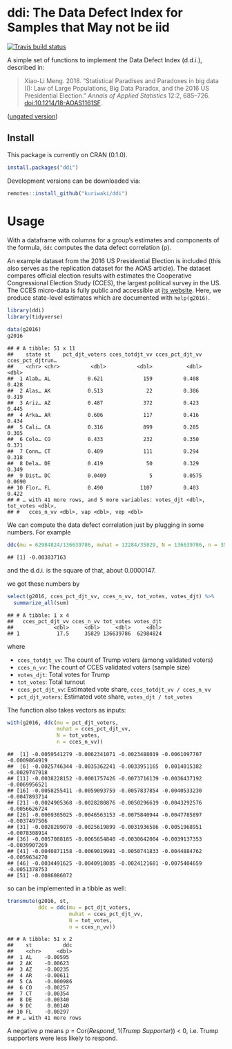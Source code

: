 ddi: The Data Defect Index for Samples that May not be iid
================

<!-- badges: start -->

[![Travis build
status](https://travis-ci.com/kuriwaki/ddi.svg?branch=master)](https://travis-ci.com/kuriwaki/ddi)
<!-- badges: end -->

A simple set of functions to implement the Data Defect Index (d.d.i.),
described in:

> Xiao-Li Meng. 2018. “Statistical Paradises and Paradoxes in big data
> (I): Law of Large Populations, Big Data Paradox, and the 2016 US
> Presidential Election.” *Annals of Applied Statistics* 12:2, 685–726.
> [doi:10.1214/18-AOAS1161SF](http://doi.org/10.1214/18-AOAS1161SF).

([ungated
version](https://statistics.fas.harvard.edu/files/statistics-2/files/statistical_paradises_and_paradoxes.pdf))

## Install

This package is currently on CRAN (0.1.0).

``` r
install.packages("ddi")
```

Development versions can be downloaded via:

``` r
remotes::install_github("kuriwaki/ddi")
```

# Usage

With a dataframe with columns for a group’s estimates and components of
the formula, `ddc` computes the data defect correlation (ρ).

An example dataset from the 2016 US Presidential Election is included
(this also serves as the replication dataset for the AOAS article). The
dataset compares official election results with estimates the
Cooperative Congressional Election Study (CCES), the largest political
survey in the US. The CCES micro-data is fully public and accessible at
[its website](https://cces.gov.harvard.edu/). Here, we produce
state-level estimates which are documented with `help(g2016)`.

``` r
library(ddi)
library(tidyverse)

data(g2016)
g2016
```

    ## # A tibble: 51 x 11
    ##    state st    pct_djt_voters cces_totdjt_vv cces_pct_djt_vv cces_pct_djtrun…
    ##    <chr> <chr>          <dbl>          <dbl>           <dbl>            <dbl>
    ##  1 Alab… AL            0.621             159          0.408            0.428 
    ##  2 Alas… AK            0.513              22          0.306            0.319 
    ##  3 Ariz… AZ            0.487             372          0.423            0.445 
    ##  4 Arka… AR            0.606             117          0.416            0.434 
    ##  5 Cali… CA            0.316             899          0.285            0.305 
    ##  6 Colo… CO            0.433             232          0.350            0.371 
    ##  7 Conn… CT            0.409             111          0.294            0.318 
    ##  8 Dela… DE            0.419              50          0.329            0.349 
    ##  9 Dist… DC            0.0409              5          0.0575           0.0690
    ## 10 Flor… FL            0.490            1107          0.403            0.422 
    ## # … with 41 more rows, and 5 more variables: votes_djt <dbl>, tot_votes <dbl>,
    ## #   cces_n_vv <dbl>, vap <dbl>, vep <dbl>

We can compute the data defect correlation just by plugging in some
numbers. For example

``` r
ddc(mu = 62984824/136639786, muhat = 12284/35829, N = 136639786, n = 35829)
```

    ## [1] -0.003837163

and the d.d.i. is the square of that, about 0.0000147.

we got these numbers by

``` r
select(g2016, cces_pct_djt_vv, cces_n_vv, tot_votes, votes_djt) %>%
  summarize_all(sum)
```

    ## # A tibble: 1 x 4
    ##   cces_pct_djt_vv cces_n_vv tot_votes votes_djt
    ##             <dbl>     <dbl>     <dbl>     <dbl>
    ## 1            17.5     35829 136639786  62984824

where

  - `cces_totdjt_vv`: The count of Trump voters (among validated voters)
  - `cces_n_vv`: The count of CCES validated voters (sample size)
  - `votes_djt`: Total votes for Trump
  - `tot_votes`: Total turnout
  - `cces_pct_djt_vv`: Estimated vote share, `cces_totdjt_vv /
    cces_n_vv`
  - `pct_djt_voters`: Estimated vote share, `votes_djt / tot_votes`

The function also takes vectors as inputs:

``` r
with(g2016, ddc(mu = pct_djt_voters,
                muhat = cces_pct_djt_vv, 
                N = tot_votes, 
                n = cces_n_vv))
```

    ##  [1] -0.0059541279 -0.0062341071 -0.0023488019 -0.0061097707 -0.0009864919
    ##  [6] -0.0025746344 -0.0035362241 -0.0033951165  0.0014015382 -0.0029747918
    ## [11] -0.0038228152 -0.0001757426 -0.0073716139 -0.0036437192 -0.0069956521
    ## [16] -0.0058255411 -0.0059093759 -0.0057837854 -0.0040533230 -0.0047893714
    ## [21] -0.0024905368 -0.0028280876 -0.0050296619 -0.0043292576 -0.0056626724
    ## [26] -0.0069305025 -0.0046563153 -0.0075840944 -0.0047785897 -0.0037497506
    ## [31] -0.0028289070 -0.0025619899 -0.0031936586 -0.0051968951 -0.0078308914
    ## [36] -0.0057088185 -0.0065654840 -0.0030642004 -0.0039137353 -0.0039907269
    ## [41] -0.0040871158 -0.0069019981 -0.0050741833 -0.0044884762 -0.0059634270
    ## [46] -0.0034491625 -0.0040918085 -0.0024121681 -0.0075404659 -0.0051378753
    ## [51] -0.0086086072

so can be implemented in a tibble as well:

``` r
transmute(g2016, st,
          ddc = ddc(mu = pct_djt_voters, 
                    muhat = cces_pct_djt_vv, 
                    N = tot_votes,
                    n = cces_n_vv))
```

    ## # A tibble: 51 x 2
    ##    st          ddc
    ##    <chr>     <dbl>
    ##  1 AL    -0.00595 
    ##  2 AK    -0.00623 
    ##  3 AZ    -0.00235 
    ##  4 AR    -0.00611 
    ##  5 CA    -0.000986
    ##  6 CO    -0.00257 
    ##  7 CT    -0.00354 
    ##  8 DE    -0.00340 
    ##  9 DC     0.00140 
    ## 10 FL    -0.00297 
    ## # … with 41 more rows

A negative ρ means ρ = Cor(*Respond*, 1(*Trump Supporter*)) \< 0,
i.e. Trump supporters were less likely to respond.
